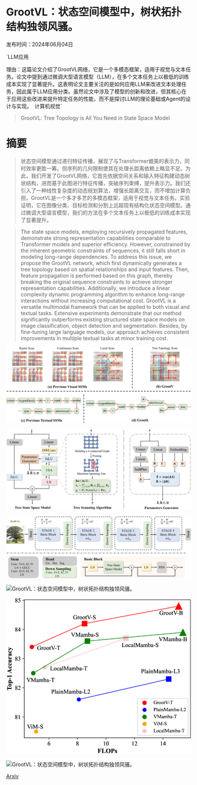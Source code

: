 # GrootVL：状态空间模型中，树状拓扑结构独领风骚。

发布时间：2024年06月04日

`LLM应用

理由：这篇论文介绍了GrootVL网络，它是一个多模态框架，适用于视觉与文本任务。论文中提到通过微调大型语言模型（LLM），在多个文本任务上以极低的训练成本实现了显著提升。这表明论文主要关注的是如何应用LLM来改进文本处理任务，因此属于LLM应用分类。虽然论文中涉及了模型的创新和改进，但其核心在于应用这些改进来提升特定任务的性能，而不是探讨LLM的理论基础或Agent的设计与实现。` `计算机视觉`

> GrootVL: Tree Topology is All You Need in State Space Model

# 摘要

> 状态空间模型通过递归特征传播，展现了与Transformer媲美的表示力，同时效率更胜一筹。但序列的几何限制使其在处理长距离依赖上略显不足。为此，我们开发了GrootVL网络，它首先依据空间关系和输入特征构建动态树状结构，进而基于此图进行特征传播，突破序列束缚，提升表示力。我们还引入了一种线性复杂度的动态规划算法，增强长距离交互，而不增加计算负担。GrootVL是一个多才多艺的多模态框架，适用于视觉与文本任务。实验证明，它在图像分类、目标检测和分割上远超现有结构化状态空间模型。通过微调大型语言模型，我们的方法在多个文本任务上以极低的训练成本实现了显著提升。

> The state space models, employing recursively propagated features, demonstrate strong representation capabilities comparable to Transformer models and superior efficiency. However, constrained by the inherent geometric constraints of sequences, it still falls short in modeling long-range dependencies. To address this issue, we propose the GrootVL network, which first dynamically generates a tree topology based on spatial relationships and input features. Then, feature propagation is performed based on this graph, thereby breaking the original sequence constraints to achieve stronger representation capabilities. Additionally, we introduce a linear complexity dynamic programming algorithm to enhance long-range interactions without increasing computational cost. GrootVL is a versatile multimodal framework that can be applied to both visual and textual tasks. Extensive experiments demonstrate that our method significantly outperforms existing structured state space models on image classification, object detection and segmentation. Besides, by fine-tuning large language models, our approach achieves consistent improvements in multiple textual tasks at minor training cost.

![GrootVL：状态空间模型中，树状拓扑结构独领风骚。](../../../paper_images/2406.02395/x1.png)

![GrootVL：状态空间模型中，树状拓扑结构独领风骚。](../../../paper_images/2406.02395/x2.png)

![GrootVL：状态空间模型中，树状拓扑结构独领风骚。](../../../paper_images/2406.02395/x3.png)

![GrootVL：状态空间模型中，树状拓扑结构独领风骚。](../../../paper_images/2406.02395/x4.png)

![GrootVL：状态空间模型中，树状拓扑结构独领风骚。](../../../paper_images/2406.02395/x5.png)

![GrootVL：状态空间模型中，树状拓扑结构独领风骚。](../../../paper_images/2406.02395/x6.png)

[Arxiv](https://arxiv.org/abs/2406.02395)